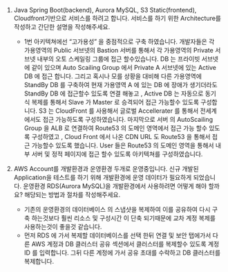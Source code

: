 1. Java Spring Boot(backend), Aurora MySQL, S3 Static(frontend), Cloudfront기반으로 서비스를 하려고 합니다. 서비스를 하기 위한 Architecture를 작성하고 간단한 설명을 작성해주세요. 

   - 1번 아키텍쳐에선  “고가용성” 을 중점적으로 구축 하였습니다. 개발자들은 각 가용영역의 Public 서브넷의 Bastion 서버를 통해서 각 가용영역의 Private 서브넷 내부의 오토 스케일링 그룹에 접근 할수있습니다. DB 는 프라이빗 서브넷에 같이 있으며 Auto Scailing Group 에서 Private A 서브넷에 있는 Active DB 에 접근 합니다. 그리고 혹시나 모를 상황을 대비해 다른 가용영역에 StandBy DB 를 구축하여 현재 가용영역 A 에 있는 DB 에 장애가 생기더라도 StandBy DB 에 접근할수 있도록 연결 해놓고 , Active DB 는 자동으로 동기식 복제를 통해서 Slave 가 Master 로 승격되어 접근 가능할수 있도록 구성합니다. S3 는 CloudFront 를 사용해서 글로벌 Accellerater 를 통해서 전세계에서도 접근 가능하도록 구성하였습니다. 마지막으로 서버 의 AutoScailing Group 을 ALB 로 연결하여 Route53 의 도메인 영역에서 접근 가능 할수 있도록 구성하였고 , Cloud Front 에서 나온 CDN URL 도 Route53 을 통해서 접근 가능할수 있도록 했습니다. User 들은 Route53 의 도메인 영역을 통해서 내부 서버 및 정적 페이지에 접근 할수 있도록 아키텍쳐를 구성하였습니다.

2. AWS Account를 개발환경과 운영환경 두개로 운영중입니다. 신규 개발된 Application을 테스트를 하기 위해 개발환경에 운영 데이터가 필요하게 되었습니다. 운영환경 RDS(Aurora MySQL)을 개발환경에서 사용하려면 어떻게 해야 할까요? 해당되는 방법과 절차를 작성해주세요.

   - 기존의 운영환경의 데이터베이스 의 스냅샷을 복제하여 이를 공유하여 다시 구축 하는것보다 훨씬 리소스 및 구성시간 이 단축 되기때문에 교차 계정 복제를 사용하는것이 좋을것 같습니다.
   - 먼저 RDS 에 가서 복제할 데이터베이스를 선택 한뒤 연결 및 보안 탭에가서 다른 AWS 계정과 DB 클러스터 공유 섹션에서 클러스터를 복제할수 있도록 계정 ID 를 입력합니다. 그뒤 다른 계정에 가서 공유 초대를 수락하고 DB 클러스터를 복제합니다.

